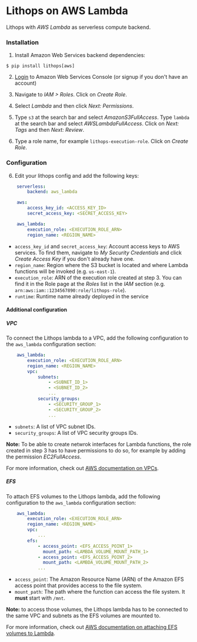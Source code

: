 # Lithops on AWS Lambda

Lithops with *AWS Lambda* as serverless compute backend.

### Installation

1. Install Amazon Web Services backend dependencies:

```
$ pip install lithops[aws]
```

2. [Login](https://console.aws.amazon.com/?nc2=h_m_mc) to Amazon Web Services Console (or signup if you don't have an account)
 
3. Navigate to *IAM > Roles*. Click on *Create Role*.
 
4. Select *Lambda* and then click *Next: Permissions*.
 
5. Type `s3` at the search bar and select *AmazonS3FullAccess*. Type `lambda` at the search bar and select *AWSLambdaFullAccess*. Click on *Next: Tags* and then *Next: Review*.
 
6. Type a role name, for example `lithops-execution-role`. Click on *Create Role*.

### Configuration

6. Edit your lithops config and add the following keys:

```yaml
    serverless:
        backend: aws_lambda

    aws:
        access_key_id: <ACCESS_KEY_ID>
        secret_access_key: <SECRET_ACCESS_KEY>

    aws_lambda:
        execution_role: <EXECUTION_ROLE_ARN>
        region_name: <REGION_NAME>
```

 - `access_key_id` and `secret_access_key`: Account access keys to AWS services. To find them, navigate to *My Security Credentials* and click *Create Access Key* if you don't already have one.
 - `region_name`: Region where the S3 bucket is located and where Lambda functions will be invoked (e.g. `us-east-1`).
 - `execution_role`: ARN of the execution role created at step 3. You can find it in the Role page at the *Roles* list in the *IAM* section (e.g. `arn:aws:iam::1234567890:role/lithops-role`).
 - `runtime`: Runtime name already deployed in the service
 
#### Additional configuration

##### VPC
To connect the Lithops lambda to a VPC, add the following configuration to the `aws_lambda` configuration section:

```yaml
    aws_lambda:
        execution_role: <EXECUTION_ROLE_ARN>
        region_name: <REGION_NAME>
        vpc:
            subnets:
                - <SUBNET_ID_1>
                - <SUBNET_ID_2>
                ...
            security_groups:
                - <SECURITY_GROUP_1>
                - <SECURITY_GROUP_2>
                ...
```

- `subnets`: A list of VPC subnet IDs.
- `security_groups`: A list of VPC security groups IDs.

**Note:** To be able to create netwrok interfaces for Lambda functions, the role created in step 3 has to have permissions to do so, for example by adding the permission *EC2FullAccess*.

For more information, check out [AWS documentation on VPCs](https://docs.aws.amazon.com/lambda/latest/dg/configuration-vpc.html).

##### EFS
To attach EFS volumes to the Lithops lambda, add the following configuration to the `aws_lambda` configuration section:

```yaml
    aws_lambda:
        execution_role: <EXECUTION_ROLE_ARN>
        region_name: <REGION_NAME>
        vpc:
            ...
        efs:
            - access_point: <EFS_ACCESS_POINT_1>
              mount_path: <LAMBDA_VOLUME_MOUNT_PATH_1>
            - access_point: <EFS_ACCESS_POINT_2>
              mount_path: <LAMBDA_VOLUME_MOUNT_PATH_2>
            ...
```

- `access_point`: The Amazon Resource Name (ARN) of the Amazon EFS access point that provides access to the file system.
- `mount_path`: The path where the function can access the file system. It **must** start with `/mnt`.

**Note:** to access those volumes, the Lithops lambda has to be connected to the same VPC and subnets as the EFS volumes are mounted to.

For more information, check out [AWS documentation on attaching EFS volumes to Lambda](https://aws.amazon.com/blogs/compute/using-amazon-efs-for-aws-lambda-in-your-serverless-applications/).

